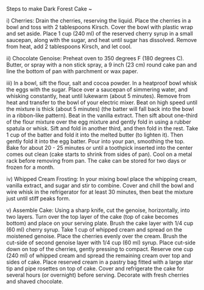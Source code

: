 Steps to make Dark Forest Cake ~

i) Cherries: Drain the cherries, reserving the liquid. Place the cherries in a bowl and toss with 2 tablespoons Kirsch. Cover the bowl with plastic wrap and set aside. Place 1 cup (240 ml) of the reserved cherry syrup in a small saucepan, along with the sugar, and heat until sugar has dissolved. Remove from heat, add 2 tablespoons Kirsch, and let cool.

ii) Chocolate Genoise: Preheat oven to 350 degrees F (180 degrees C). Butter, or spray with a non stick spray, a 9 inch (23 cm) round cake pan and line the bottom of pan with parchment or wax paper.

iii) In a bowl, sift the flour, salt and cocoa powder. In a heatproof bowl whisk the eggs with the sugar. Place over a saucepan of simmering water, and whisking constantly, heat until lukewarm (about 5 minutes). Remove from heat and transfer to the bowl of your electric mixer. Beat on high speed until the mixture is thick (about 5 minutes) (the batter will fall back into the bowl in a ribbon-like pattern). Beat in the vanilla extract. Then sift about one-third of the flour mixture over the egg mixture and gently fold in using a rubber spatula or whisk. Sift and fold in another third, and then fold in the rest. Take 1 cup of the batter and fold it into the melted butter (to lighten it). Then gently fold it into the egg batter. Pour into your pan, smoothing the top. Bake for about 20 - 25 minutes or until a toothpick inserted into the center comes out clean (cake starts to shrink from sides of pan). Cool on a metal rack before removing from pan. The cake can be stored for two days or frozen for a month.

iv) Whipped Cream Frosting: In your mixing bowl place the whipping cream, vanilla extract, and sugar and stir to combine. Cover and chill the bowl and wire whisk in the refrigerator for at least 30 minutes, then beat the mixture just until stiff peaks form.

v) Assemble Cake: Using a sharp knife, cut the genoise, horizontally, into two layers. Turn over the top layer of the cake (top of cake becomes bottom) and place on your serving plate. Brush the cake layer with 1/4 cup (60 ml) cherry syrup. Take 1 cup of whipped cream and spread on the moistened genoise. Place the cherries evenly over the cream. Brush the cut-side of second genoise layer with 1/4 cup (60 ml) syrup. Place cut-side down on top of the cherries, gently pressing to compact. Reserve one cup (240 ml) of whipped cream and spread the remaining cream over top and sides of cake. Place reserved cream in a pastry bag fitted with a large star tip and pipe rosettes on top of cake. Cover and refrigerate the cake for several hours (or overnight) before serving. Decorate with fresh cherries and shaved chocolate.